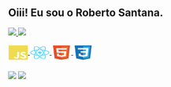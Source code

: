 ## Oiii! Eu sou o Roberto Santana.

 <div>
  <a href="https://github.com/betosouza">
  <img height="180em" src="https://github-readme-stats.vercel.app/api?username=betosouza&show_icons=true&theme=dark&include_all_commits=true&count_private=true"/>
  <img height="180em" src="https://github-readme-stats.vercel.app/api/top-langs/?username=betosouza&layout=compact&langs_count=7&theme=dark"/>
</div>
 
<div style="display: inline_block"><br>
  <img align="center" alt="Beto-Js" height="30" width="40" src="https://raw.githubusercontent.com/devicons/devicon/master/icons/javascript/javascript-plain.svg">
   <img align="center" alt="beto-React" height="30" width="40" src="https://raw.githubusercontent.com/devicons/devicon/master/icons/react/react-original.svg">
  <img align="center" alt="beto-HTML" height="30" width="40" src="https://raw.githubusercontent.com/devicons/devicon/master/icons/html5/html5-original.svg">
  <img align="center" alt="beto-CSS" height="30" width="40" src="https://raw.githubusercontent.com/devicons/devicon/master/icons/css3/css3-original.svg">
  </div>
  
 ###
  
<div> 
  <a href = "mailto:contato@rafaballerini.tech"><img src="https://img.shields.io/badge/-Gmail-%23333?style=for-the-badge&logo=gmail&logoColor=white" target="_blank"></a>
  <a href="https://www.linkedin.com/in/rafaella-ballerini-45875016a" target="_blank"><img src="https://img.shields.io/badge/-LinkedIn-%230077B5?style=for-the-badge&logo=linkedin&logoColor=white" target="_blank"></a> 
  
 
 
 
</div>



